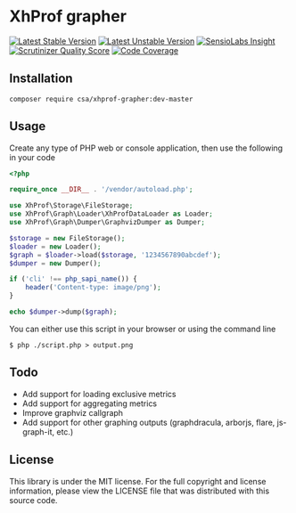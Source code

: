 XhProf grapher
==============

[![Latest Stable Version](https://poser.pugx.org/csa/xhprof-grapher/v/stable.png)](https://packagist.org/packages/csa/xhprof-grapher "Latest Stable Version")
[![Latest Unstable Version](https://poser.pugx.org/csa/xhprof-grapher/v/unstable.png)](https://packagist.org/packages/csa/xhprof-grapher "Latest Unstable Version")
[![SensioLabs Insight](https://insight.sensiolabs.com/projects/f6d11755-620b-4d66-a72a-6fe1932da840/mini.png)](https://insight.sensiolabs.com/projects/f6d11755-620b-4d66-a72a-6fe1932da840 "SensioLabs Insight")
[![Scrutinizer Quality Score](https://scrutinizer-ci.com/g/csarrazi/xhprof-grapher/badges/quality-score.png?s=484350c9cfd7b2205d8f1e3860eeeb4f2d477a9a)](https://scrutinizer-ci.com/g/csarrazi/xhprof-grapher/ "Scrutinizer Quality Score")
[![Code Coverage](https://scrutinizer-ci.com/g/csarrazi/xhprof-grapher/badges/coverage.png?s=a0d8619485ec8ac5b13353bb089a69ff4909922c)](https://scrutinizer-ci.com/g/csarrazi/xhprof-grapher/ "Code Coverage")

Installation
------------

    composer require csa/xhprof-grapher:dev-master

Usage
-----

Create any type of PHP web or console application, then use the following in your code

```php
<?php

require_once __DIR__ . '/vendor/autoload.php';

use XhProf\Storage\FileStorage;
use XhProf\Graph\Loader\XhProfDataLoader as Loader;
use XhProf\Graph\Dumper\GraphvizDumper as Dumper;

$storage = new FileStorage();
$loader = new Loader();
$graph = $loader->load($storage, '1234567890abcdef');
$dumper = new Dumper();

if ('cli' !== php_sapi_name()) {
    header('Content-type: image/png');
}

echo $dumper->dump($graph);
```

You can either use this script in your browser or using the command line

```
$ php ./script.php > output.png
```

Todo
----

* Add support for loading exclusive metrics
* Add support for aggregating metrics
* Improve graphviz callgraph
* Add support for other graphing outputs (graphdracula, arborjs, flare, js-graph-it, etc.)

License
-------

This library is under the MIT license. For the full copyright and license
information, please view the LICENSE file that was distributed with this source
code.

